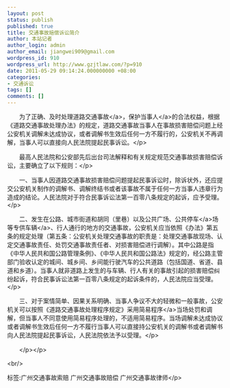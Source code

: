 ```yaml
---
layout: post
status: publish
published: true
title: 交通事故赔偿诉讼简介
author: 本站记者
author_login: admin
author_email: jiangwei909@gmail.com
wordpress_id: 910
wordpress_url: http://www.gzjtlaw.com/?p=910
date: 2011-05-29 09:14:24.000000000 +08:00
categories:
- 交通诉讼
tags: []
comments: []
---
```

<p><p>　　为了正确、及时处理道路<a>交通事故<&#47;a>，保护<a>当事人<&#47;a>的合法权益，根据《道路交通事故处理办法》的规定，道路交通事故当事人在事故损害赔偿问题上经公安机关调解未达成协议，或者调解书生效后任何一方不履行的，公安机关不再调解，当事人可以直接向人民法院提起民事诉讼。<&#47;p><p>　　最高人民法院和公安部先后出台司法解释和有关规定规范交通事故损害赔偿诉讼，主要确立了以下规则：<&#47;p><p>　　一、当事人因道路交通事故损害赔偿问题提起民事诉讼时，除诉状外，还应提交公安机关制作的调解书、调解终结书或者该事故不属于任何一方当事人违章行为造成的结论。人民法院对于符合民事诉讼法第一百零八条规定的起诉，应予受理。<&#47;p><p>　　二、发生在公路、城市街道和胡同（里巷）以及公共广场、公共<a>停车<&#47;a>场等专供<a>车辆<&#47;a>、行人通行的地方的交通事故，公安机关应当依照《办法》第五条的规定处理（第五条：公安机关处理交通事故的职责是：处理交通事故现场、认定交通事故责任、处罚交通事故责任者、对损害赔偿进行调解）。其中公路是指《中华人民共和国公路管理条例》、《中华人民共和国公路法》规定的，经公路主管部门验收认定的城间、城乡间、乡间能行驶汽车的公共道路（包括国道、省道、县道和乡道）。当事人就非道路上发生的与车辆、行人有关的事故引起的损害赔偿纠纷起诉，符合民事诉讼法第一百零八条规定的起诉条件的，人民法院应当受理。<&#47;p><p>　　三、对于案情简单、因果关系明确、当事人争议不大的轻微和一般事故，公安机关可以按照《道路交通事故处理程序规定》采用<a>简易程序<&#47;a>当场处罚和调解，但当事人不同意使用简易程序处理的，不适用简易程序。当场调解未达成协议或者调解书生效后任何一方不履行当事人可以直接持公安机关的调解书或者调解书向人民法院提起民事诉讼，人民法院依法予以受理。<&#47;p><p>　　<&#47;p><&#47;p><br&#47;><p>标签:广州交通事故索赔 广州交通事故赔偿 广州交通事故律师<&#47;p>
